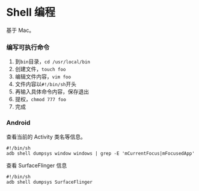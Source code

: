 # Shell 编程

基于 Mac。





### 编写可执行命令



1. 到`bin`目录，`cd /usr/local/bin`
2. 创建文件，`touch foo`
3. 编辑文件内容，`vim foo`
4. 文件内容以`#!/bin/sh`开头
5. 再输入具体命令内容，保存退出
6. 提权，`chmod 777 foo`
7. 完成



### Android



查看当前的 Activity 类名等信息。

```shell
#!/bin/sh
adb shell dumpsys window windows | grep -E 'mCurrentFocus|mFocusedApp'
```



查看 SurfaceFlinger 信息

```shell
#!/bin/sh
adb shell dumpsys SurfaceFlinger
```



